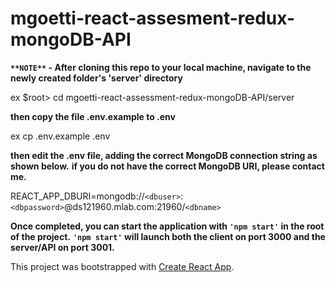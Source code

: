 # mgoetti-react-assesment-redux-mongoDB-API

**`**NOTE**` - After cloning this repo to your local machine, navigate to the newly created folder's 'server' directory**

ex $root> cd mgoetti-react-assessment-redux-mongoDB-API/server

**then copy the file .env.example to .env**

ex cp .env.example .env

**then edit the .env file, adding the correct MongoDB connection string as shown below.**
**if you do not have the correct MongoDB URI, please contact me.**

REACT_APP_DBURI=mongodb://`<dbuser>`:`<dbpassword>`@ds121960.mlab.com:21960/`<dbname>`

**Once completed, you can start the application with `'npm start'` in the root of the project.**
**`'npm start'` will launch both the client on port 3000 and the server/API on port 3001.**

This project was bootstrapped with [Create React App](https://github.com/facebookincubator/create-react-app).